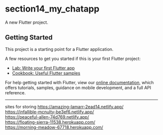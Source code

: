 # section14_my_chatapp

A new Flutter project.

## Getting Started

This project is a starting point for a Flutter application.

A few resources to get you started if this is your first Flutter project:

- [Lab: Write your first Flutter app](https://flutter.dev/docs/get-started/codelab)
- [Cookbook: Useful Flutter samples](https://flutter.dev/docs/cookbook)

For help getting started with Flutter, view our
[online documentation](https://flutter.dev/docs), which offers tutorials,
samples, guidance on mobile development, and a full API reference.



-----
sites for storing
https://amazing-lamarr-2ead14.netlify.app/ <br>
https://infallible-mcnulty-be3ef6.netlify.app/ <br>
https://peaceful-allen-74d769.netlify.app/ <br>
https://floating-sierra-11538.herokuapp.com/ <br>
https://morning-meadow-67718.herokuapp.com/ <br>
